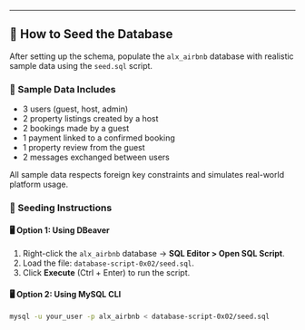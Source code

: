 ---

## 🌱 How to Seed the Database

After setting up the schema, populate the `alx_airbnb` database with realistic sample data using the `seed.sql` script.


### 🧪 Sample Data Includes

- 3 users (guest, host, admin)  
- 2 property listings created by a host  
- 2 bookings made by a guest  
- 1 payment linked to a confirmed booking  
- 1 property review from the guest  
- 2 messages exchanged between users  

All sample data respects foreign key constraints and simulates real-world platform usage.

### 🚀 Seeding Instructions

#### 🖥 Option 1: Using DBeaver
1. Right-click the `alx_airbnb` database → **SQL Editor > Open SQL Script**.
2. Load the file: `database-script-0x02/seed.sql`.
3. Click **Execute** (Ctrl + Enter) to run the script.

#### 🖥 Option 2: Using MySQL CLI
```bash
mysql -u your_user -p alx_airbnb < database-script-0x02/seed.sql

